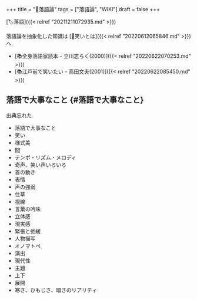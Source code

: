 +++
title = "🔖落語論"
tags = ["落語論", "WIKI"]
draft = false
+++

[🏷落語]({{< relref "20211211072935.md" >}})

落語論を抽象化した知識は [🔖笑いとは]({{< relref "20220612065846.md" >}})へ.

-   [📚全身落語家読本 - 立川志らく(2000)]({{< relref "20220622070253.md" >}})
-   [📚江戸前で笑いたい - 高田文夫(2001)]({{< relref "20220622085450.md" >}})


## 落語で大事なこと {#落語で大事なこと}

出典忘れた.

-   落語で大事なこと
-   笑い
-   様式美
-   間
-   テンポ・リズム・メロディ
-   奇声、笑い声いろいろ
-   首の動き
-   表情
-   声の強弱
-   仕草
-   視線
-   言葉の吟味
-   立体感
-   現実感
-   緊張と弛緩
-   人物描写
-   オノマトペ
-   演出
-   現代性
-   主題
-   上下
-   展開
-   寒さ、ひもじさ、暗さのリアリティ
